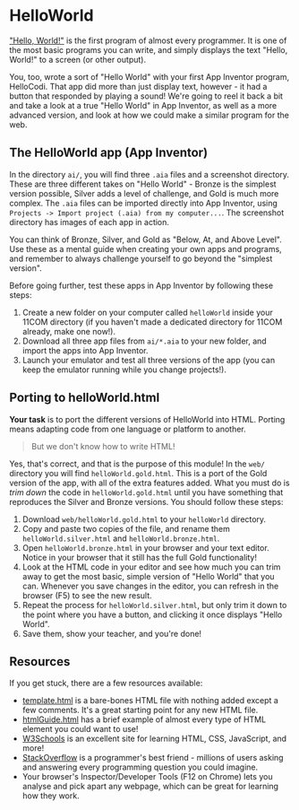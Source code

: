 # HelloWorld

["Hello, World!"](https://en.wikipedia.org/wiki/%22Hello,_World!%22_program) is the first program of almost every programmer. It is one of the most basic programs you can write, and simply displays the text "Hello, World!" to a screen (or other output).

You, too, wrote a sort of "Hello World" with your first App Inventor program, HelloCodi. That app did more than just display text, however - it had a button that responded by playing a sound! We're going to reel it back a bit and take a look at a true "Hello World" in App Inventor, as well as a more advanced version, and look at how we could make a similar program for the web.

## The HelloWorld app (App Inventor)

In the directory `ai/`, you will find three `.aia` files and a screenshot directory. These are three different takes on "Hello World" - Bronze is the simplest version possible, Silver adds a level of challenge, and Gold is much more complex. The `.aia` files can be imported directly into App Inventor, using `Projects -> Import project (.aia) from my computer...`. The screenshot directory has images of each app in action.

You can think of Bronze, Silver, and Gold as "Below, At, and Above Level". Use these as a mental guide when creating your own apps and programs, and remember to always challenge yourself to go beyond the "simplest version".

Before going further, test these apps in App Inventor by following these steps:

1. Create a new folder on your computer called `helloWorld` inside your 11COM directory (if you haven't made a dedicated directory for 11COM already, make one now!).
2. Download all three app files from `ai/*.aia` to your new folder, and import the apps into App Inventor.
3. Launch your emulator and test all three versions of the app (you can keep the emulator running while you change projects!).

## Porting to helloWorld.html

**Your task** is to port the different versions of HelloWorld into HTML. Porting means adapting code from one language or platform to another.

> But we don't know how to write HTML!

Yes, that's correct, and that is the purpose of this module! In the `web/` directory you will find `helloWorld.gold.html`. This is a port of the Gold version of the app, with all of the extra features added. What you must do is *trim down* the code in `helloWorld.gold.html` until you have something that reproduces the Silver and Bronze versions. You should follow these steps:

1. Download `web/helloWorld.gold.html` to your `helloWorld` directory.
2. Copy and paste two copies of the file, and rename them `helloWorld.silver.html` and `helloWorld.bronze.html`.
3. Open `helloWorld.bronze.html` in your browser and your text editor. Notice in your browser that it still has the full Gold functionality!
4. Look at the HTML code in your editor and see how much you can trim away to get the most basic, simple version of "Hello World" that you can. Whenever you save changes in the editor, you can refresh in the browser (F5) to see the new result.
5. Repeat the process for `helloWorld.silver.html`, but only trim it down to the point where you have a button, and clicking it once displays "Hello World".
6. Save them, show your teacher, and you're done!

## Resources

If you get stuck, there are a few resources available:

- [template.html](/resources/template.html) is a bare-bones HTML file with nothing added except a few comments. It's a great starting point for any new HTML file.
- [htmlGuide.html](/resources/htmlGuide.html) has a brief example of almost every type of HTML element you could want to use!
- [W3Schools](https://www.w3schools.com/) is an excellent site for learning HTML, CSS, JavaScript, and more!
- [StackOverflow](https://stackoverflow.com/) is a programmer's best friend - millions of users asking and answering every programming question you could imagine.
- Your browser's Inspector/Developer Tools (F12 on Chrome) lets you analyse and pick apart any webpage, which can be great for learning how they work.
